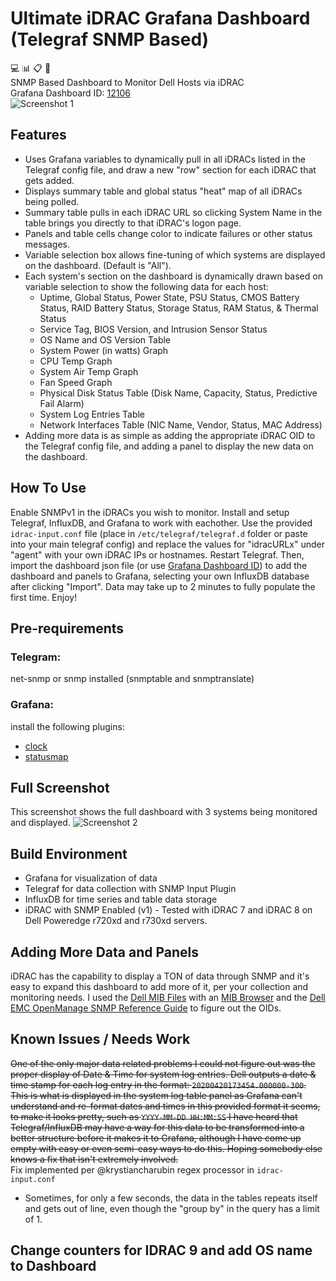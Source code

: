 # Ultimate iDRAC Grafana Dashboard (Telegraf SNMP Based)
:computer: :bar_chart: :clipboard: :pancakes:  
SNMP Based Dashboard to Monitor Dell Hosts via iDRAC  
Grafana Dashboard ID: [12106](https://grafana.com/grafana/dashboards/12106)    
![Screenshot 1](https://grafana.com/api/dashboards/12106/images/7943/image)
## Features
* Uses Grafana variables to dynamically pull in all iDRACs listed in the Telegraf config file, and draw a new "row" section for each iDRAC that gets added.
* Displays summary table and global status "heat" map of all iDRACs being polled.
* Summary table pulls in each iDRAC URL so clicking System Name in the table brings you directly to that iDRAC's logon page.
* Panels and table cells change color to indicate failures or other status messages.
* Variable selection box allows fine-tuning of which systems are displayed on the dashboard. (Default is "All").
* Each system's section on the dashboard is dynamically drawn based on variable selection to show the following data for each host:
  * Uptime, Global Status, Power State, PSU Status, CMOS Battery Status, RAID Battery Status, Storage Status, RAM Status, & Thermal Status
  * Service Tag, BIOS Version, and Intrusion Sensor Status
  * OS Name and OS Version Table
  * System Power (in watts) Graph
  * CPU Temp Graph
  * System Air Temp Graph
  * Fan Speed Graph
  * Physical Disk Status Table (Disk Name, Capacity, Status, Predictive Fail Alarm)
  * System Log Entries Table
  * Network Interfaces Table (NIC Name, Vendor, Status, MAC Address)
* Adding more data is as simple as adding the appropriate iDRAC OID to the Telegraf config file, and adding a panel to display the new data on the dashboard.

## How To Use
Enable SNMPv1 in the iDRACs you wish to monitor. Install and setup Telegraf, InfluxDB, and Grafana to work with eachother. Use the provided `idrac-input.conf` file (place in `/etc/telegraf/telegraf.d` folder or paste into your main telegraf config) and replace the values for "idracURLx" under "agent" with your own iDRAC IPs or hostnames. Restart Telegraf. Then, import the dashboard json file (or use [Grafana Dashboard ID](https://grafana.com/grafana/dashboards/12106)) to add the dashboard and panels to Grafana, selecting your own InfluxDB database after clicking "Import". Data may take up to 2 minutes to fully populate the first time. Enjoy!

## Pre-requirements
### Telegram:
net-snmp or snmp installed (snmptable and snmptranslate) 
### Grafana:
install the following plugins:
* [clock](https://grafana.com/grafana/plugins/grafana-clock-panel)
* [statusmap](https://grafana.com/grafana/plugins/flant-statusmap-panel)

## Full Screenshot
This screenshot shows the full dashboard with 3 systems being monitored and displayed.
![Screenshot 2](https://grafana.com/api/dashboards/12106/images/7940/image)

## Build Environment
* Grafana for visualization of data
* Telegraf for data collection with SNMP Input Plugin
* InfluxDB for time series and table data storage
* iDRAC with SNMP Enabled (v1) - Tested with iDRAC 7 and iDRAC 8 on Dell Poweredge r720xd and r730xd servers.

## Adding More Data and Panels
iDRAC has the capability to display a TON of data through SNMP and it's easy to expand this dashboard to add more of it, per your collection and monitoring needs. I used the [Dell MIB Files](https://www.dell.com/support/article/en-us/sln285502/how-to-find-dell-management-information-base-mib-files?lang=en) with an [MIB Browser](https://www.ireasoning.com/mibbrowser.shtml) and the [Dell EMC OpenManage SNMP Reference Guide](https://topics-cdn.dell.com/pdf/openmanage-software-v92_connectivity-guide_en-us.pdf) to figure out the OIDs.

## Known Issues / Needs Work
~~One of the only major data related problems I could not figure out was the proper display of Date & Time for system log entries. Dell outputs a date & time stamp for each log entry in the format: `20200420173454.000000-300`. This is what is displayed in the system log table panel as Grafana can't understand and re-format dates and times in this provided format it seems, to make it looks pretty, such as `YYYY-MM-DD HH:MM:SS` I have heard that Telegraf/InfluxDB may have a way for this data to be transformed into a better structure before it makes it to Grafana, although I have come up empty with easy or even semi-easy ways to do this. Hoping somebody else knows a fix that isn't extremely involved.~~  
Fix implemented per @krystiancharubin regex processor in `idrac-input.conf`
* Sometimes, for only a few seconds, the data in the tables repeats itself and gets out of line, even though the "group by" in the query has a limit of 1.

## Change counters for IDRAC 9 and add OS name to Dashboard
